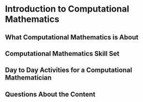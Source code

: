 # Introduction to Computational Mathematics

## What Computational Mathematics is About

## Computational Mathematics Skill Set

## Day to Day Activities for a Computational Mathematician 

## Questions About the Content
